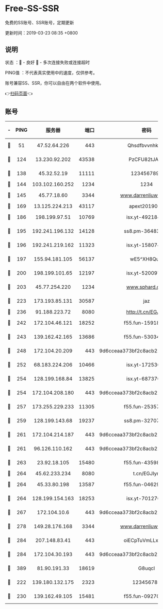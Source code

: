 # Free-SS-SSR

免费的SS账号、SSR账号，定期更新

更新时间：2019-03-23 08:35 +0800

## 说明

状态     ：🙂 - 良好 🙁 - 多次连接失败或连接超时

PING值   ：不代表真实使用中的速度，仅供参考。

账号兼容SS、SSR，你可以自由在两个软件中使用。

👉[扫码页面](https://liesauer.github.io/Free-SS-SSR/)👈

## 账号

|-|PING|服务器|端口|密码|加密方式|区域|
|:----:|:----:|:-----:|-----:|:----:|:----:|:----:|
|🙂|51|47.52.64.226|443|Qhsdfbvvnhkm1|aes-256-cfb|HK|
|🙂|124|13.230.92.202|43538|PzCFU82tJAdZ|aes-256-cfb|JP|
|🙂|138|45.32.52.19|11111|1234567890|aes-256-cfb|JP|
|🙂|144|103.102.160.252|1234|1234|rc4-md5|JP|
|🙂|145|45.77.18.60|3344|www.darrenliuwei.com|aes-256-cfb|JP|
|🙂|169|13.125.224.213|43117|apext2019005|chacha20|KR|
|🙂|186|198.199.97.51|10769|isx.yt-49218470|aes-256-cfb|US|
|🙂|195|192.241.196.132|14128|ss8.pm-36483349|aes-256-cfb|US|
|🙂|196|192.241.219.162|11323|isx.yt-15807466|aes-256-cfb|US|
|🙂|197|155.94.181.105|56137|wE5^XH8Quw|aes-256-cfb|US|
|🙂|200|198.199.101.65|12197|isx.yt-52009789|aes-256-cfb|US|
|🙂|203|45.77.254.220|1234|www.sphard.com|aes-256-cfb|SG|
|🙂|223|173.193.85.131|30587|jaz|aes-256-cfb|US|
|🙂|236|91.188.223.72|8080|http://t.cn/EGJIyrl|rc4-md5|RU|
|🙂|242|172.104.46.121|18252|f55.fun-15918908|aes-256-cfb|SG|
|🙂|243|139.162.42.165|13686|f55.fun-53034739|aes-256-cfb|SG|
|🙂|248|172.104.20.209|443|9d6cceaa373bf2c8acb22e60b6a58be6|aes-256-cfb|US|
|🙂|252|68.183.224.206|10466|isx.yt-17253007|aes-256-cfb|SG|
|🙂|254|128.199.168.84|13825|isx.yt-68737074|aes-256-cfb|SG|
|🙂|254|172.104.208.180|443|9d6cceaa373bf2c8acb22e60b6a58be6|aes-256-cfb|US|
|🙂|257|173.255.229.233|11305|f55.fun-25357616|aes-256-cfb|US|
|🙂|259|128.199.143.68|19237|ss8.pm-32707172|aes-256-cfb|SG|
|🙂|261|172.104.214.187|443|9d6cceaa373bf2c8acb22e60b6a58be6|aes-256-cfb|US|
|🙂|261|96.126.110.162|443|9d6cceaa373bf2c8acb22e60b6a58be6|aes-256-cfb|US|
|🙂|263|23.92.18.105|15480|f55.fun-43598783|aes-256-cfb|US|
|🙂|264|45.62.233.234|8080|t.cn/EGJIyrl|rc4-md5|CA|
|🙂|264|45.33.80.198|13587|f55.fun-04629140|aes-256-cfb|US|
|🙂|264|128.199.154.163|18253|isx.yt-70127689|aes-256-cfb|SG|
|🙂|267|172.104.10.6|443|9d6cceaa373bf2c8acb22e60b6a58be6|aes-256-cfb|US|
|🙂|278|149.28.176.168|3344|www.darrenliuwei.com|aes-256-cfb|AU|
|🙂|284|207.148.83.41|443|oiECpTuVmLLxk4Ts|aes-256-cfb|AU|
|🙂|284|172.104.30.193|443|9d6cceaa373bf2c8acb22e60b6a58be6|aes-256-cfb|US|
|🙂|389|81.90.191.33|18619|G8uqcl|aes-256-cfb|US|
|🙂|222|139.180.132.175|2323|123456789|aes-256-cfb|SG|
|🙂|230|139.162.49.105|15481|f55.fun-09270327|aes-256-cfb|SG|
